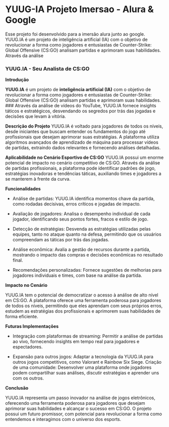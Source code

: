 # YUUG-IA Projeto Imersao - Alura & Google
Esse projeto foi desenvolvido para a imersão alura junto ao google. YUUG.IA é um projeto de inteligência artificial (IA) com o objetivo de revolucionar a forma como jogadores e entusiastas de Counter-Strike: Global Offensive (CS:GO) analisam partidas e aprimoram suas habilidades. Através da análise

### **YUUG.IA - Seu Analista de CS:GO**

**Introdução**

**YUUG.IA** é um projeto de **inteligência artificial (IA)** com o objetivo de revolucionar a forma como jogadores e entusiastas de Counter-Strike: Global Offensive (CS:GO) analisam partidas e aprimoram suas habilidades. ### Através da análise de vídeos do YouTube, YUUG.IA fornece insights táticos e estratégicos, desvendando os segredos por trás das jogadas e decisões que levam à vitória.


**Descrição do Projeto**
YUUG.IA é voltado para jogadores de todos os níveis, desde iniciantes que buscam entender os fundamentos do jogo até profissionais que desejam aprimorar suas estratégias. A plataforma utiliza algoritmos avançados de aprendizado de máquina para processar vídeos de partidas, extraindo dados relevantes e fornecendo análises detalhadas.

**Aplicabilidade no Cenário Esportivo de CS:GO**
YUUG.IA possui um enorme potencial de impacto no cenário competitivo de CS:GO. Através da análise de partidas profissionais, a plataforma pode identificar padrões de jogo, estratégias inovadoras e tendências táticas, auxiliando times e jogadores a se manterem à frente da curva.

**Funcionalidades**

- Análise de partidas: YUUG.IA identifica momentos chave da partida, como rodadas decisivas, erros críticos e jogadas de impacto.

- Avaliação de jogadores: Analisa o desempenho individual de cada jogador, identificando seus pontos fortes, fracos e estilo de jogo.

- Detecção de estratégias: Desvenda as estratégias utilizadas pelas equipes, tanto no ataque quanto na defesa, permitindo que os usuários compreendam as táticas por trás das jogadas.

- Análise econômica: Avalia a gestão de recursos durante a partida, mostrando o impacto das compras e decisões econômicas no resultado final.

- Recomendações personalizadas: Fornece sugestões de melhorias para jogadores individuais e times, com base na análise da partida.


**Impacto no Cenário**

YUUG.IA tem o potencial de democratizar o acesso à análise de alto nível em CS:GO. A plataforma oferece uma ferramenta poderosa para jogadores de todos os níveis, permitindo que eles aprendam com seus próprios erros, estudem as estratégias dos profissionais e aprimorem suas habilidades de forma eficiente.

**Futuras Implementações**

- Integração com plataformas de streaming: Permitir a análise de partidas ao vivo, fornecendo insights em tempo real para jogadores e espectadores.

- Expansão para outros jogos: Adaptar a tecnologia da YUUG.IA para outros jogos competitivos, como Valorant e Rainbow Six Siege.
Criação de uma comunidade: Desenvolver uma plataforma onde jogadores podem compartilhar suas análises, discutir estratégias e aprender uns com os outros.


**Conclusão**

YUUG.IA representa um passo inovador na análise de jogos eletrônicos, oferecendo uma ferramenta poderosa para jogadores que desejam aprimorar suas habilidades e alcançar o sucesso em CS:GO. O projeto possui um futuro promissor, com potencial para revolucionar a forma como entendemos e interagimos com o universo dos esports.
